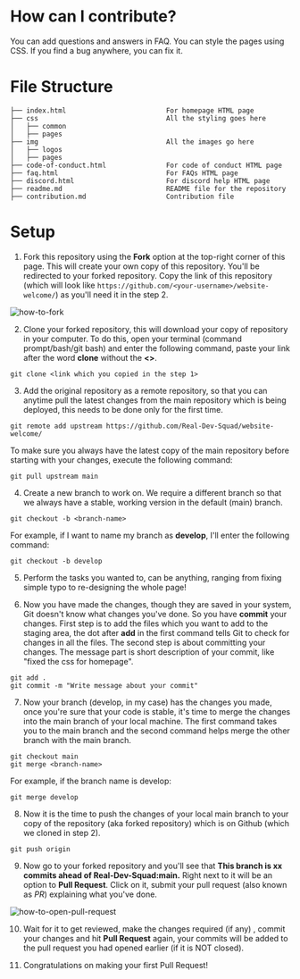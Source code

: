 # How can I contribute?

You can add questions and answers in FAQ.
You can style the pages using CSS.
If you find a bug anywhere, you can fix it.

# File Structure

```
├── index.html                         For homepage HTML page 
├── css                                All the styling goes here
│   ├── common
│   ├── pages
├── img                                All the images go here
│   ├── logos
│   ├── pages
├── code-of-conduct.html               For code of conduct HTML page
├── faq.html                           For FAQs HTML page
├── discord.html                       For discord help HTML page
├── readme.md                          README file for the repository
├── contribution.md                    Contribution file
```

# Setup

1. Fork this repository using the **Fork** option at the top-right corner of this page. This will create your own copy of this repository. You'll be redirected to your forked repository. Copy the link of this repository (which will look like `https://github.com/<your-username>/website-welcome/`) as you'll need it in the step 2.

![how-to-fork](https://i.imgur.com/VfoTxmy.png)

2. Clone your forked repository, this will download your copy of repository in your computer. To do this, open your terminal (command prompt/bash/git bash) and enter the following command, paste your link after the word **clone** without the **<>**.
``` 
git clone <link which you copied in the step 1>
```

3. Add the original repository as a remote repository, so that you can anytime pull the latest changes from the main repository which is being deployed, this needs to be done only for the first time.
``` 
git remote add upstream https://github.com/Real-Dev-Squad/website-welcome/ 
```
To make sure you always have the latest copy of the main repository before starting with your changes, execute the following command:
```
git pull upstream main
```

4. Create a new branch to work on. We require a different branch so that we always have a stable, working version in the default (main) branch.
``` 
git checkout -b <branch-name> 
```

For example, if I want to name my branch as **develop**, I'll enter the following command:
``` 
git checkout -b develop
```

5. Perform the tasks you wanted to, can be anything, ranging from fixing simple typo to re-designing the whole page!

6. Now you have made the changes, though they are saved in your system, Git doesn't know what changes you've done. So you have **commit** your changes. First step is to add the files which you want to add to the staging area, the dot after **add** in the first command tells Git to check for changes in all the files. The second step is about committing your changes. The message part is short description of your commit, like "fixed the css for homepage".
``` 
git add .
git commit -m "Write message about your commit" 
```

7. Now your branch (develop, in my case) has the changes you made, once you're sure that your code is stable, it's time to merge the changes into the main branch of your local machine. The first command takes you to the main branch and the second command helps merge the other branch with the main branch.
``` 
git checkout main
git merge <branch-name>
```

For example, if the branch name is develop:
```
git merge develop
```

8. Now it is the time to push the changes of your local main branch to your copy of the repository (aka forked repository) which is on Github (which we cloned in step 2).
```
git push origin
```

9. Now go to your forked repository and you'll see that **This branch is xx commits ahead of Real-Dev-Squad:main.**  Right next to it will be an option to **Pull Request**. Click on it, submit your pull request (also known as *PR*) explaining what you've done.

![how-to-open-pull-request](https://i.imgur.com/NMAeWc2.png)

10. Wait for it to get reviewed, make the changes required (if any) , commit your changes and hit **Pull Request** again, your commits will be added to the pull request you had opened earlier (if it is NOT closed).

11. Congratulations on making your first Pull Request!